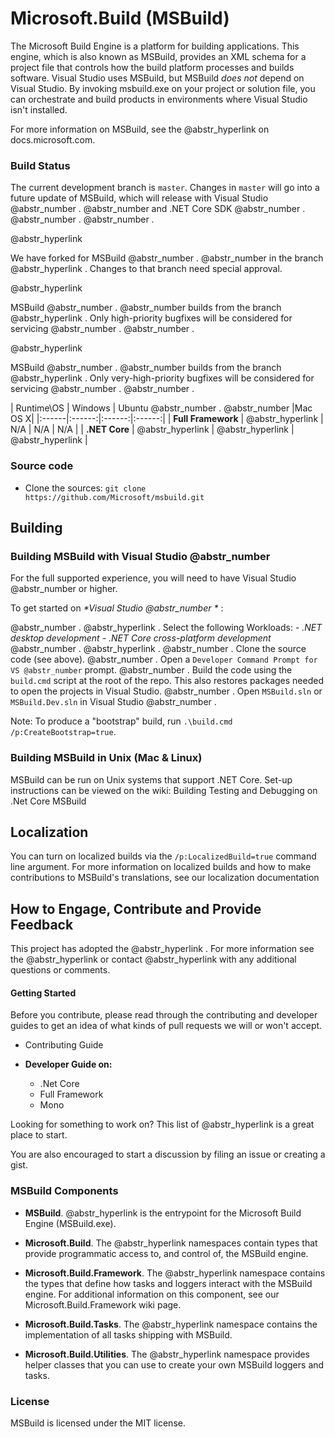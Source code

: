# Microsoft.Build (MSBuild)

The Microsoft Build Engine is a platform for building applications. This engine, which is also known as MSBuild, provides an XML schema for a project file that controls how the build platform processes and builds software. Visual Studio uses MSBuild, but MSBuild _does not_ depend on Visual Studio. By invoking msbuild.exe on your project or solution file, you can orchestrate and build products in environments where Visual Studio isn't installed.

For more information on MSBuild, see the @abstr_hyperlink on docs.microsoft.com.

### Build Status

The current development branch is `master`. Changes in `master` will go into a future update of MSBuild, which will release with Visual Studio @abstr_number . @abstr_number and .NET Core SDK @abstr_number . @abstr_number . @abstr_number .

@abstr_hyperlink 

We have forked for MSBuild @abstr_number . @abstr_number in the branch @abstr_hyperlink . Changes to that branch need special approval.

@abstr_hyperlink 

MSBuild @abstr_number . @abstr_number builds from the branch @abstr_hyperlink . Only high-priority bugfixes will be considered for servicing @abstr_number . @abstr_number .

@abstr_hyperlink 

MSBuild @abstr_number . @abstr_number builds from the branch @abstr_hyperlink . Only very-high-priority bugfixes will be considered for servicing @abstr_number . @abstr_number .

| Runtime\OS | Windows | Ubuntu @abstr_number . @abstr_number |Mac OS X| |:------|:------:|:------:|:------:| | **Full Framework** | @abstr_hyperlink | N/A | N/A | N/A | | **.NET Core** | @abstr_hyperlink | @abstr_hyperlink | @abstr_hyperlink |

### Source code

  * Clone the sources: `git clone https://github.com/Microsoft/msbuild.git`



## Building

### Building MSBuild with Visual Studio @abstr_number

For the full supported experience, you will need to have Visual Studio @abstr_number or higher.

To get started on _*Visual Studio @abstr_number *_ :

@abstr_number . @abstr_hyperlink . Select the following Workloads: \- _.NET desktop development_ \- _.NET Core cross-platform development_ @abstr_number . @abstr_hyperlink . @abstr_number . Clone the source code (see above). @abstr_number . Open a `Developer Command Prompt for VS @abstr_number` prompt. @abstr_number . Build the code using the `build.cmd` script at the root of the repo. This also restores packages needed to open the projects in Visual Studio. @abstr_number . Open `MSBuild.sln` or `MSBuild.Dev.sln` in Visual Studio @abstr_number .

Note: To produce a "bootstrap" build, run `.\build.cmd /p:CreateBootstrap=true`.

### Building MSBuild in Unix (Mac & Linux)

MSBuild can be run on Unix systems that support .NET Core. Set-up instructions can be viewed on the wiki: Building Testing and Debugging on .Net Core MSBuild

## Localization

You can turn on localized builds via the `/p:LocalizedBuild=true` command line argument. For more information on localized builds and how to make contributions to MSBuild's translations, see our localization documentation

## How to Engage, Contribute and Provide Feedback

This project has adopted the @abstr_hyperlink . For more information see the @abstr_hyperlink or contact @abstr_hyperlink with any additional questions or comments.

#### Getting Started

Before you contribute, please read through the contributing and developer guides to get an idea of what kinds of pull requests we will or won't accept.

  * Contributing Guide

  * **Developer Guide on:**

    * .Net Core
    * Full Framework
    * Mono



Looking for something to work on? This list of @abstr_hyperlink is a great place to start.

You are also encouraged to start a discussion by filing an issue or creating a gist.

### MSBuild Components

  * **MSBuild**. @abstr_hyperlink is the entrypoint for the Microsoft Build Engine (MSBuild.exe).

  * **Microsoft.Build**. The @abstr_hyperlink namespaces contain types that provide programmatic access to, and control of, the MSBuild engine.

  * **Microsoft.Build.Framework**. The @abstr_hyperlink namespace contains the types that define how tasks and loggers interact with the MSBuild engine. For additional information on this component, see our Microsoft.Build.Framework wiki page.

  * **Microsoft.Build.Tasks**. The @abstr_hyperlink namespace contains the implementation of all tasks shipping with MSBuild.

  * **Microsoft.Build.Utilities**. The @abstr_hyperlink namespace provides helper classes that you can use to create your own MSBuild loggers and tasks.




### License

MSBuild is licensed under the MIT license.
